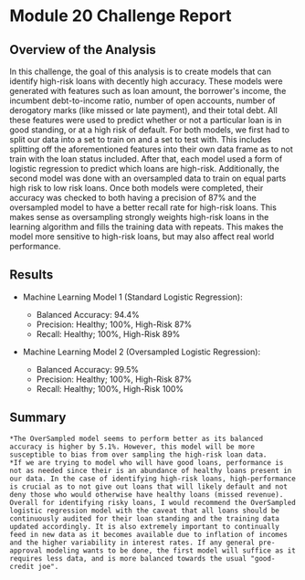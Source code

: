 # Module 20 Challenge Report

## Overview of the Analysis

In this challenge, the goal of this analysis is to create models that can identify high-risk loans with decently high accuracy.
These models were generated with features such as loan amount, the borrower's income, the incumbent debt-to-income ratio, number of open accounts, number of derogatory marks (like missed or late payment), and their total debt. All these features were used to predict whether or not a particular loan is in good standing, or at a high risk of default. For both models, we first had to split our data into a set to train on and a set to test with. This includes splitting off the aforementioned features into their own data frame as to not train with the loan status included. After that, each model used a form of logistic regression to predict which loans are high-risk. Additionally, the second model was done with an oversampled data to train on equal parts high risk to low risk loans. Once both models were completed, their accuracy was checked to both having a precision of 87% and the oversampled model to have a better recall rate for high-risk loans. This makes sense as oversampling strongly weights high-risk loans in the learning algorithm and fills the training data with repeats. This makes the model more sensitive to high-risk loans, but may also affect real world performance.

## Results

* Machine Learning Model 1 (Standard Logistic Regression):
  * Balanced Accuracy: 94.4%
  * Precision: Healthy; 100%, High-Risk 87%
  * Recall: Healthy; 100%, High-Risk 89%



* Machine Learning Model 2 (Oversampled Logistic Regression):
  * Balanced Accuracy: 99.5%
  * Precision: Healthy; 100%, High-Risk 87%
  * Recall: Healthy; 100%, High-Risk 100%

## Summary

    *The OverSampled model seems to perform better as its balanced accuracy is higher by 5.1%. However, this model will be more susceptible to bias from over sampling the high-risk loan data.
    *If we are trying to model who will have good loans, performance is not as needed since their is an abundance of healthy loans present in our data. In the case of identifying high-risk loans, high-performance is crucial as to not give out loans that will likely default and not deny those who would otherwise have healthy loans (missed revenue).
    Overall for identifying risky loans, I would recommend the OverSampled logistic regression model with the caveat that all loans should be continuously audited for their loan standing and the training data updated accordingly. It is also extremely important to continually feed in new data as it becomes available due to inflation of incomes and the higher variability in interest rates. If any general pre-approval modeling wants to be done, the first model will suffice as it requires less data, and is more balanced towards the usual "good-credit joe".

